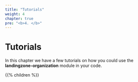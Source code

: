 ```yaml
---
title: "Tutorials"
weight: 4
chapter: true
pre: "<b>4. </b>"
---
```


# Tutorials

In this chapter we have a few tutorials on how you could use the **landingzone-organization** module in your code.

{{% children %}}